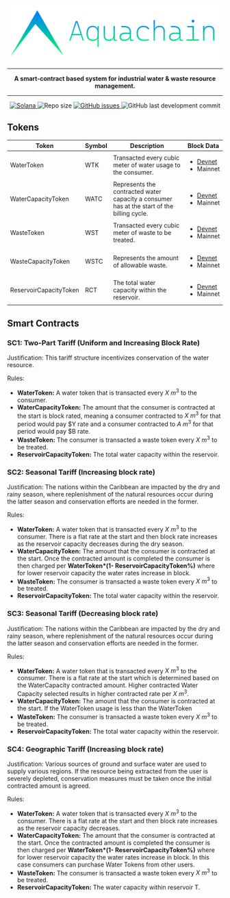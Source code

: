 ![Aquachain Logo](Aquachain.png)

-----

<p align = "center">
<b>A smart-contract based system for industrial water & waste resource management.</b>
</p>

-----

<p align="center">
  <a href="https://solana.com/">
    <img src="https://img.shields.io/badge/BLockchain-Solana-purple.svg?logo=solana&style=for-the-badge" alt="Solana">
  </a>
  <img src="https://img.shields.io/github/repo-size/intelligent-systems-lab-org/Aquachain?style=for-the-badge&color=green&logo=github" alt="Repo size">
  <a href="https://github.com/intelligent-systems-lab-org/Aquachain/issues">
    <img src="https://img.shields.io/github/issues/intelligent-systems-lab-org/Aquachain?style=for-the-badge&logo=github" alt="GitHub issues">
  </a>
  <img src="https://img.shields.io/github/last-commit/intelligent-systems-lab-org/Aquachain/main?style=for-the-badge&logo=github"
  alt="GitHub last development commit">
</p>

## Tokens

| Token | Symbol | Description | Block Data
|---|---|---|---|
| WaterToken | WTK | Transacted every cubic meter of water usage to the consumer. | <ul><li>[Devnet](https://explorer.solana.com/address/DNVaLEjKvXXVitRqSsECzxSUi7ASDzmteTn5WeCqxoPE?cluster=devnet)</li><li>Mainnet</li></ul> |
| WaterCapacityToken | WATC | Represents the contracted water capacity a consumer has at the start of the billing cycle. | <ul><li>[Devnet](https://explorer.solana.com/address/FV2Exaqv4p9j4qkrSFffybqXsWWUgZkBeN4UiRSrnhWc?cluster=devnet)</li><li>Mainnet</li></ul> |
| WasteToken | WST | Transacted every cubic meter of waste to be treated. | <ul><li>[Devnet](https://explorer.solana.com/address/6Z5ENchymACuNgXpVr3XLRDK2bQexj3RPpcJCN6Cpbfs?cluster=devnet)</li><li>Mainnet</li></ul> |
| WasteCapacityToken | WSTC | Represents the amount of allowable waste. | <ul><li>[Devnet](https://explorer.solana.com/address/AkQWseWZxey8PHisBVQrmn1xQJzT3E12xEobNc9vnS59?cluster=devnet)</li><li>Mainnet</li></ul> |
| ReservoirCapacityToken | RCT | The total water capacity within the reservoir. | <ul><li>[Devnet](https://explorer.solana.com/address/Hvik5e4dKiznG2cS1sfqqy1g4ivYGrcny6ra4k1hFQqX?cluster=devnet)</li><li>Mainnet</li></ul> |

## Smart Contracts

### SC1: Two-Part Tariff (Uniform and Increasing Block Rate)
Justification: This tariff structure incentivizes conservation of the water resource.

Rules: 	
- **WaterToken:** A water token that is transacted every $X\ m^3$ to the consumer.
- **WaterCapacityToken:** The amount that the consumer is contracted at the start is block rated, meaning a consumer contracted to $X \ m^3$ for that period would pay $Y rate and a consumer contracted to $A \ m^3$ for that period would pay $B rate.
- **WasteToken:** The consumer is transacted a waste token every $X \ m^3$ to be treated.
- **ReservoirCapacityToken:** The total water capacity within the reservoir.


### SC2: Seasonal Tariff (Increasing block rate)
Justification: The nations within the Caribbean are impacted by the dry and rainy season, where replenishment of the natural resources occur during the latter season and conservation efforts are needed in the former.

Rules: 	
- **WaterToken:** A water token that is transacted every $X \ m^3$ to the consumer. There is a flat rate at the start and then block rate increases as the reservoir capacity decreases during the dry season.
- **WaterCapacityToken:** The amount that the consumer is contracted at the start. Once the contracted amount is completed the consumer is then charged per **WaterToken\*(1- ReservoirCapacityToken%)** where for lower reservoir capacity the water rates increase in block.
- **WasteToken:** The consumer is transacted a waste token every $X \ m^3$ to be treated.
- **ReservoirCapacityToken:** The total water capacity within the reservoir.

### SC3: Seasonal Tariff (Decreasing block rate)
Justification: The nations within the Caribbean are impacted by the dry and rainy season, where replenishment of the natural resources occur during the latter season and conservation efforts are needed in the former.

Rules: 	
- **WaterToken:** A water token that is transacted every $X \ m^3$ to the consumer. There is a flat rate at the start which is determined based on the WaterCapacity contracted amount. Higher contracted Water Capacity selected results in higher contracted rate per $X \ m^3$.
- **WaterCapacityToken:** The amount that the consumer is contracted at the start. If the WaterToken usage is less than the WaterToken 
- **WasteToken:** The consumer is transacted a waste token every $X\ m^3$ to be treated.
- **ReservoirCapacityToken:** The total water capacity within the reservoir.

### SC4: Geographic Tariff (Increasing block rate)
Justification: Various sources of ground and surface water are used to supply various regions. If the resource being extracted from the user is severely depleted, conservation measures must be taken once the initial contracted amount is agreed.

Rules: 	
- **WaterToken:** A water token that is transacted every $X \ m^3$ to the consumer. There is a flat rate at the start and then block rate increases as the reservoir capacity decreases.
- **WaterCapacityToken:** The amount that the consumer is contracted at the start. Once the contracted amount is completed the consumer is then charged per **WaterToken\*(1- ReservoirCapacityToken%)** where for lower reservoir capacity the water rates increase in block. In this case consumers can purchase Water Tokens from other users.  
- **WasteToken:** The consumer is transacted a waste token every $X \ m^3$ to be treated.
- **ReservoirCapacityToken:** The water capacity within reservoir T.
